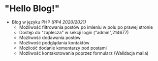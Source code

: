 # "Hello Blog!"
* Blog w języku PHP *(PP4 2020/2021)*
    * Możliwość filtrowania postów po imieniu w polu po prawej stronie
    * Dostęp do "zaplecza" w sekcji login ("admin",214677)
    * Możliwość dodawania postów
    * Możliwość podglądania kontaktów
    * Możliość dodanie komentarzy pod postami
    * Możliwość kontakotowania poprzez formularz (Walidacja maila)